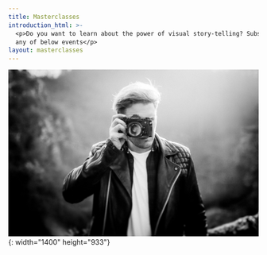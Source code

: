 ```yaml
---
title: Masterclasses
introduction_html: >-
  <p>Do you want to learn about the power of visual story-telling? Subscribe to
  any of below events</p>
layout: masterclasses
---
```


![](/uploads/0h3a6324-copy-1.jpg){: width="1400" height="933"}​​​​​​